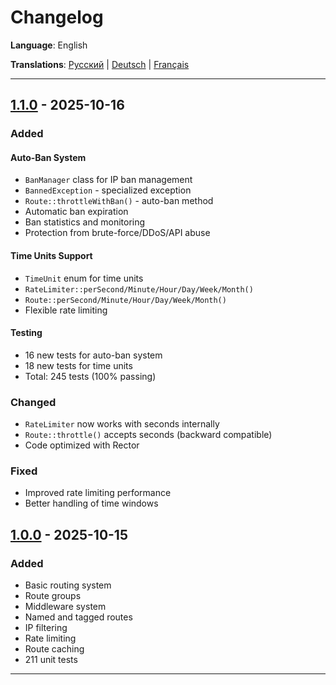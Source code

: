 # Changelog

**Language**: English

**Translations**: [Русский](../ru/CHANGELOG.md) | [Deutsch](../de/CHANGELOG.md) | [Français](../fr/CHANGELOG.md)

---

## [1.1.0] - 2025-10-16

### Added

#### Auto-Ban System
- `BanManager` class for IP ban management
- `BannedException` - specialized exception
- `Route::throttleWithBan()` - auto-ban method
- Automatic ban expiration
- Ban statistics and monitoring
- Protection from brute-force/DDoS/API abuse

#### Time Units Support
- `TimeUnit` enum for time units
- `RateLimiter::perSecond/Minute/Hour/Day/Week/Month()`
- `Route::perSecond/Minute/Hour/Day/Week/Month()`
- Flexible rate limiting

#### Testing
- 16 new tests for auto-ban system
- 18 new tests for time units
- Total: 245 tests (100% passing)

### Changed
- `RateLimiter` now works with seconds internally
- `Route::throttle()` accepts seconds (backward compatible)
- Code optimized with Rector

### Fixed
- Improved rate limiting performance
- Better handling of time windows

## [1.0.0] - 2025-10-15

### Added
- Basic routing system
- Route groups
- Middleware system
- Named and tagged routes
- IP filtering
- Rate limiting
- Route caching
- 211 unit tests

---

[1.1.0]: https://github.com/zorinalexey/cloud-casstle-http-router/compare/v1.0.0...v1.1.0
[1.0.0]: https://github.com/zorinalexey/cloud-casstle-http-router/releases/tag/v1.0.0

